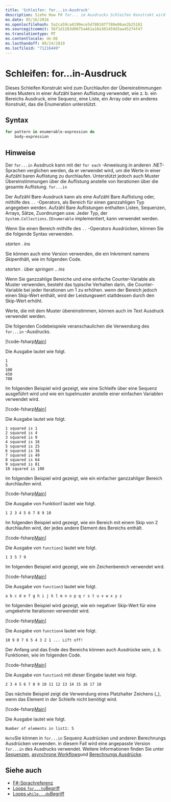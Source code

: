 ```yaml
---
title: 'Schleifen: for...in-Ausdruck'
description: Siehe How F# for... im Ausdrucks Schleifen Konstrukt wird verwendet, um die Übereinstimmungen eines Musters in einer Aufzähl baren Auflistung zu durchlaufen.
ms.date: 05/16/2016
ms.openlocfilehash: 5a2ca59ca4199ece5d78010ff780e86ae2b25181
ms.sourcegitcommit: 56f1d1203d0075a461a10a301459d3aa452f4f47
ms.translationtype: MT
ms.contentlocale: de-DE
ms.lasthandoff: 09/24/2019
ms.locfileid: "71216449"
---
```

# <a name="loops-forin-expression"></a>Schleifen: for...in-Ausdruck

Dieses Schleifen Konstrukt wird zum Durchlaufen der Übereinstimmungen eines Musters in einer Aufzähl baren Auflistung verwendet, wie z. b. ein Bereichs Ausdruck, eine Sequenz, eine Liste, ein Array oder ein anderes Konstrukt, das die Enumeration unterstützt.

## <a name="syntax"></a>Syntax

```fsharp
for pattern in enumerable-expression do
    body-expression
```

## <a name="remarks"></a>Hinweise

Der `for...in` Ausdruck kann mit der `for each` -Anweisung in anderen .NET-Sprachen verglichen werden, da er verwendet wird, um die Werte in einer Aufzähl baren Auflistung zu durchlaufen. Unterstützt jedoch auch Muster Übereinstimmungen über die Auflistung anstelle von Iterationen über die gesamte Auflistung. `for...in`

Der Aufzähl Bare-Ausdruck kann als eine Aufzähl Bare Auflistung oder, mithilfe des `..` -Operators, als Bereich für einen ganzzahligen Typ angegeben werden. Aufzähl Bare Auflistungen enthalten Listen, Sequenzen, Arrays, Sätze, Zuordnungen usw. Jeder Typ, der `System.Collections.IEnumerable` implementiert, kann verwendet werden.

Wenn Sie einen Bereich mithilfe des `..` -Operators Ausdrücken, können Sie die folgende Syntax verwenden.

*starten* . *ins*

Sie können auch eine Version verwenden, die ein Inkrement namens *Skip*enthält, wie im folgenden Code.

*starten* . über *springen* .. *ins*

Wenn Sie ganzzahlige Bereiche und eine einfache Counter-Variable als Muster verwenden, besteht das typische Verhalten darin, die Counter-Variable bei jeder Iterationen um 1 zu erhöhen. wenn der Bereich jedoch einen Skip-Wert enthält, wird der Leistungswert stattdessen durch den Skip-Wert erhöht.

Werte, die mit dem Muster übereinstimmen, können auch im Text Ausdruck verwendet werden.

Die folgenden Codebeispiele veranschaulichen die Verwendung des `for...in` -Ausdrucks.

[!code-fsharp[Main](~/samples/snippets/fsharp/lang-ref-2/snippet5201.fs)]

Die Ausgabe lautet wie folgt.

```console
1
5
100
450
788
```

Im folgenden Beispiel wird gezeigt, wie eine Schleife über eine Sequenz ausgeführt wird und wie ein tupelmuster anstelle einer einfachen Variablen verwendet wird.

[!code-fsharp[Main](~/samples/snippets/fsharp/lang-ref-2/snippet5202.fs)]

Die Ausgabe lautet wie folgt.

```console
1 squared is 1
2 squared is 4
3 squared is 9
4 squared is 16
5 squared is 25
6 squared is 36
7 squared is 49
8 squared is 64
9 squared is 81
10 squared is 100
```

Im folgenden Beispiel wird gezeigt, wie ein einfacher ganzzahliger Bereich durchlaufen wird.

[!code-fsharp[Main](~/samples/snippets/fsharp/lang-ref-2/snippet5203.fs)]

Die Ausgabe von Funktion1 lautet wie folgt.

```console
1 2 3 4 5 6 7 8 9 10
```

Im folgenden Beispiel wird gezeigt, wie ein Bereich mit einem Skip von 2 durchlaufen wird, der jedes andere Element des Bereichs enthält.

[!code-fsharp[Main](~/samples/snippets/fsharp/lang-ref-2/snippet5204.fs)]

Die Ausgabe von `function2` lautet wie folgt.

```console
1 3 5 7 9
```

Im folgenden Beispiel wird gezeigt, wie ein Zeichenbereich verwendet wird.

[!code-fsharp[Main](~/samples/snippets/fsharp/lang-ref-2/snippet5205.fs)]

Die Ausgabe von `function3` lautet wie folgt.

```console
a b c d e f g h i j k l m n o p q r s t u v w x y z
```

Im folgenden Beispiel wird gezeigt, wie ein negativer Skip-Wert für eine umgekehrte Iterationen verwendet wird.

[!code-fsharp[Main](~/samples/snippets/fsharp/lang-ref-2/snippet5208.fs)]

Die Ausgabe von `function4` lautet wie folgt.

```console
10 9 8 7 6 5 4 3 2 1 ... Lift off!
```

Der Anfang und das Ende des Bereichs können auch Ausdrücke sein, z. b. Funktionen, wie im folgenden Code.

[!code-fsharp[Main](~/samples/snippets/fsharp/lang-ref-2/snippet5206.fs)]

Die Ausgabe von `function5` mit dieser Eingabe lautet wie folgt.

```console
2 3 4 5 6 7 8 9 10 11 12 13 14 15 16 17 18
```

Das nächste Beispiel zeigt die Verwendung eines Platzhalter Zeichens (\_), wenn das Element in der Schleife nicht benötigt wird.

[!code-fsharp[Main](~/samples/snippets/fsharp/lang-ref-2/snippet5207.fs)]

Die Ausgabe lautet wie folgt.

```console
Number of elements in list1: 5
```

`Note`Sie können in `for...in` Sequenz Ausdrücken und anderen Berechnungs Ausdrücken verwenden. in diesem Fall wird eine angepasste Version `for...in` des Ausdrucks verwendet. Weitere Informationen finden Sie unter [Sequenzen](sequences.md), [asynchrone Workflows](asynchronous-workflows.md)und [Berechnungs Ausdrücke](computation-expressions.md).

## <a name="see-also"></a>Siehe auch

- [F#-Sprachreferenz](index.md)
- [Loops `for...to`Begriff](loops-for-to-expression.md)
- [Loops `while...do`Begriff](loops-while-do-expression.md)
